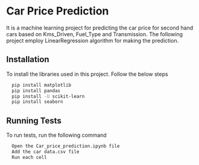 
# Car Price Prediction

It is a machine learning project for predicting the car price for second hand cars based on Kms_Driven, Fuel_Type and Transmission. The following project employ LinearRegression algorithm for making the prediction. 


## Installation

To install the libraries used in this project. Follow the below steps

```bash
  pip install matplotlib
  pip install pandas
  pip install -U scikit-learn
  pip install seaborn
```
    
## Running Tests

To run tests, run the following command

```bash
  Open the Car_price_prediction.ipynb file
  Add the car data.csv file
  Run each cell
```

